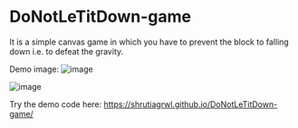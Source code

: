 # DoNotLeTitDown-game
It is a simple canvas game in which you have to prevent the block to falling down i.e. to defeat the gravity.

Demo image:
![image](https://user-images.githubusercontent.com/35723938/59053616-73810380-88af-11e9-83c3-5cb0e010e4bc.png)

![image](https://user-images.githubusercontent.com/35723938/59053704-a7f4bf80-88af-11e9-8181-16f19679cbb3.png)

Try the demo code here:
https://shrutiagrwl.github.io/DoNotLeTitDown-game/

